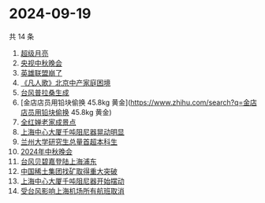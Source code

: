 # 2024-09-19

共 14 条

<!-- BEGIN ZHIHUSEARCH -->
<!-- 最后更新时间 Thu Sep 19 2024 13:13:00 GMT+0800 (China Standard Time) -->
1. [超级月亮](https://www.zhihu.com/search?q=超级月亮)
1. [央视中秋晚会](https://www.zhihu.com/search?q=央视中秋晚会)
1. [英雄联盟崩了](https://www.zhihu.com/search?q=英雄联盟崩了)
1. [《凡人歌》北京中产家庭困境](https://www.zhihu.com/search?q=《凡人歌》北京中产家庭困境)
1. [台风普拉桑生成](https://www.zhihu.com/search?q=台风普拉桑生成)
1. [金店店员用铅块偷换 45.8kg 黄金](https://www.zhihu.com/search?q=金店店员用铅块偷换 45.8kg 黄金)
1. [全红婵老家成景点](https://www.zhihu.com/search?q=全红婵老家成景点)
1. [上海中心大厦千吨阻尼器晃动明显](https://www.zhihu.com/search?q=上海中心大厦千吨阻尼器晃动明显)
1. [兰州大学研究生总量首超本科生](https://www.zhihu.com/search?q=兰州大学研究生总量首超本科生)
1. [2024年中秋晚会](https://www.zhihu.com/search?q=2024年中秋晚会)
1. [台风贝碧嘉登陆上海浦东](https://www.zhihu.com/search?q=台风贝碧嘉登陆上海浦东)
1. [中国稀土集团找矿取得重大突破](https://www.zhihu.com/search?q=中国稀土集团找矿取得重大突破)
1. [上海中心大厦千吨阻尼器开始摆动](https://www.zhihu.com/search?q=上海中心大厦千吨阻尼器开始摆动)
1. [受台风影响上海机场所有航班取消](https://www.zhihu.com/search?q=受台风影响上海机场所有航班取消)
<!-- END ZHIHUSEARCH -->
